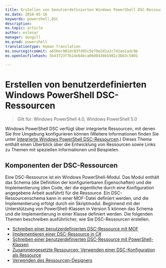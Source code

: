 ```yaml
---
title: Erstellen von benutzerdefinierten Windows PowerShell DSC-Ressourcen
ms.date: 2016-05-16
keywords: powershell,DSC
description: 
ms.topic: article
author: eslesar
manager: dongill
ms.prod: powershell
translationtype: Human Translation
ms.sourcegitcommit: a656ec981dc03fd95c5e70e2d1a2c741ee1adc9b
ms.openlocfilehash: 5b43723f7b14eb4bca06d0430b5981c3663c5801

---
```


# Erstellen von benutzerdefinierten Windows PowerShell DSC-Ressourcen

> Gilt für: Windows PowerShell 4.0, Windows PowerShell 5.0

Windows PowerShell DSC verfügt über integrierte Ressourcen, mit denen Sie Ihre Umgebung konfigurieren können (Weitere Informationen finden Sie unter [Integrierte Windows PowerShell DSC-Ressourcen](builtInResource.md).) Dieses Thema enthält einen Überblick über die Entwicklung von Ressourcen sowie Links zu Themen mit speziellen Informationen und Beispielen.

## Komponenten der DSC-Ressourcen

Eine DSC-Ressource ist ein Windows PowerShell-Modul. Das Modul enthält das Schema (die Definition der konfigurierbaren Eigenschaften) und die Implementierung (den Code, der die eigentliche durch eine Konfiguration angegebene Arbeit ausführt) für die Ressource. Ein DSC-Ressourcenschema kann in einer MOF-Datei definiert werden, und die Implementierung erfolgt durch ein Skriptmodul. Beginnend mit der Unterstützung von PowerShell-Klassen in Version 5 können das Schema und die Implementierung in einer Klasse definiert werden. Die folgenden Themen beschreiben ausführlicher, wie Sie DSC-Ressourcen erstellen.

* [Schreiben einer benutzerdefinierten DSC-Ressource mit MOF](authoringResourceMOF.md) 
* [Implementieren einer DSC-Ressource in C#](authoringResourceMofCS.md) 
* [Schreiben einer benutzerdefinierten DSC-Ressource mit PowerShell-Klassen](authoringResourceClass.md) 
* [Zusammengesetzte Ressourcen: Verwenden einer DSC-Konfiguration als Ressource](authoringResourceComposite.md) 
* [Verwenden des Ressourcen-Designers](authoringResourceMofDesigner.md) 




<!--HONumber=Oct16_HO1-->


